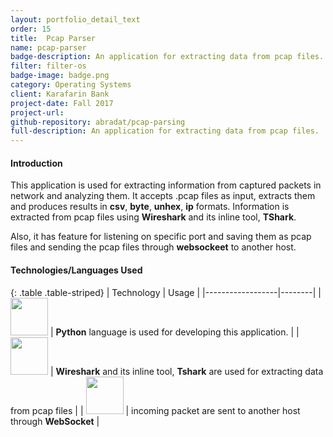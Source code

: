 ```yaml
---
layout: portfolio_detail_text
order: 15
title:  Pcap Parser
name: pcap-parser
badge-description: An application for extracting data from pcap files.
filter: filter-os
badge-image: badge.png
category: Operating Systems
client: Karafarin Bank
project-date: Fall 2017
project-url:
github-repository: abradat/pcap-parsing
full-description: An application for extracting data from pcap files.
---
```

#### Introduction
This application is used for extracting information from captured packets in network and analyzing them. It accepts .pcap files as input, extracts them and produces results in **csv**, **byte**, **unhex**, **ip** formats. Information is extracted from pcap files using **Wireshark** and its inline tool, **TShark**.

Also, it has feature for listening on specific port and saving them as pcap files and sending the pcap files through **websockeet** to another host.
#### Technologies/Languages Used

{: .table .table-striped}
| Technology | Usage |
|------------------|--------|
| <img src="{{'assets/img/portfolio/technologies/python.png' | relative_url}}" width="60" height="60"> | **Python** language is used for developing this application. |
| <img src="{{'assets/img/portfolio/technologies/wireshark.png' | relative_url}}" width="60" height="60"> | **Wireshark** and its inline tool, **Tshark** are used for extracting data from pcap files |
| <img src="{{'assets/img/portfolio/technologies/websocket.png' | relative_url}}" width="60" height="60"> | incoming packet are sent to another host through **WebSocket** |